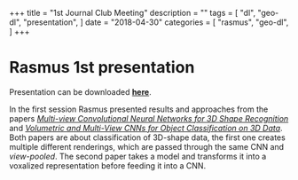 +++
title = "1st Journal Club Meeting"
description = ""
tags = [
    "dl",
    "geo-dl",
    "presentation",
]
date = "2018-04-30"
categories = [
    "rasmus",
    "geo-dl",
]
+++

# Rasmus 1st presentation

Presentation can be downloaded [**here**](http://geo-dl.compute.dtu.dk/presentations/rapa01.pptx).

In the first session Rasmus presented results and approaches from the papers [*Multi-view Convolutional Neural Networks for 3D Shape Recognition*](https://www.cv-foundation.org/openaccess/content_iccv_2015/papers/Su_Multi-View_Convolutional_Neural_ICCV_2015_paper.pdf) and [*Volumetric and Multi-View CNNs for Object Classification on 3D Data*](http://openaccess.thecvf.com/content_cvpr_2016/papers/Qi_Volumetric_and_Multi-View_CVPR_2016_paper.pdf). Both papers are about classification of 3D-shape data, the first one creates multiple different renderings, which are passed through the same CNN and *view-pooled*. The second paper takes a model and transforms it into a voxalized representation before feeding it into a CNN.
